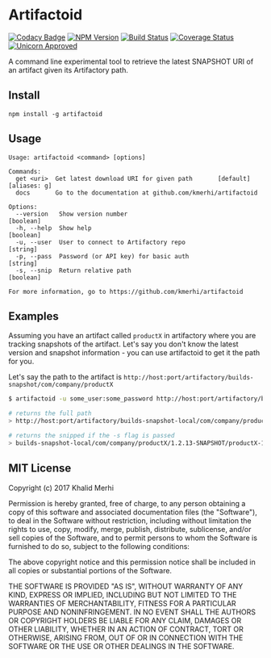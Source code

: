 # Artifactoid

[![Codacy Badge](https://api.codacy.com/project/badge/Grade/7ab5d63d74a046808b1a3fb9356e7156)](https://www.codacy.com/app/kmerhi/artifactoid?utm_source=github.com&utm_medium=referral&utm_content=kmerhi/artifactoid&utm_campaign=badger)
[![NPM Version](http://img.shields.io/npm/v/artifactoid.svg)](https://www.npmjs.org/package/artifactoid)
[![Build Status](https://travis-ci.org/kmerhi/artifactoid.svg?branch=master)](https://travis-ci.org/kmerhi/artifactoid)
[![Coverage Status](https://coveralls.io/repos/github/kmerhi/artifactoid/badge.svg?branch=master)](https://coveralls.io/github/kmerhi/artifactoid?branch=master)
[![Unicorn Approved](https://img.shields.io/badge/unicorn-approved-ff69b4.svg)](https://www.youtube.com/watch?v=9auOCbH5Ns4)

A command line experimental tool to retrieve the latest SNAPSHOT URI of an artifact given its Artifactory path.


## Install

```console
npm install -g artifactoid
```

## Usage 

```console
Usage: artifactoid <command> [options]

Commands:
  get <uri>  Get latest download URI for given path       [default] [aliases: g]
  docs       Go to the documentation at github.com/kmerhi/artifactoid

Options:
  --version   Show version number                                      [boolean]
  -h, --help  Show help                                                [boolean]
  -u, --user  User to connect to Artifactory repo                       [string]
  -p, --pass  Password (or API key) for basic auth                      [string]
  -s, --snip  Return relative path                                     [boolean]

For more information, go to https://github.com/kmerhi/artifactoid
```

## Examples
Assuming you have an artifact called `productX` in artifactory where you are tracking snapshots of the artifact.  Let's say you don't know the latest version and snapshot information - you can use artifactoid to get it the path for you.

Let's say the path to the artifact is `http://host:port/artifactory/builds-snapshot/com/company/productX`

```sh
$ artifactoid -u some_user:some_password http://host:port/artifactory/builds-snapshot/com/shinydocs/productX

# returns the full path
> http://host:port/artifactory/builds-snapshot-local/com/company/productX/1.2.13-SNAPSHOT/productX-1.2.13-20170504.204849-14.war

# returns the snipped if the -s flag is passed
> builds-snapshot-local/com/company/productX/1.2.13-SNAPSHOT/productX-1.2.13-20170504.204849-14.war
```


## MIT License

Copyright (c) 2017 Khalid Merhi

Permission is hereby granted, free of charge, to any person obtaining a copy
of this software and associated documentation files (the "Software"), to deal
in the Software without restriction, including without limitation the rights
to use, copy, modify, merge, publish, distribute, sublicense, and/or sell
copies of the Software, and to permit persons to whom the Software is
furnished to do so, subject to the following conditions:

The above copyright notice and this permission notice shall be included in all
copies or substantial portions of the Software.

THE SOFTWARE IS PROVIDED "AS IS", WITHOUT WARRANTY OF ANY KIND, EXPRESS OR
IMPLIED, INCLUDING BUT NOT LIMITED TO THE WARRANTIES OF MERCHANTABILITY,
FITNESS FOR A PARTICULAR PURPOSE AND NONINFRINGEMENT. IN NO EVENT SHALL THE
AUTHORS OR COPYRIGHT HOLDERS BE LIABLE FOR ANY CLAIM, DAMAGES OR OTHER
LIABILITY, WHETHER IN AN ACTION OF CONTRACT, TORT OR OTHERWISE, ARISING FROM,
OUT OF OR IN CONNECTION WITH THE SOFTWARE OR THE USE OR OTHER DEALINGS IN THE
SOFTWARE.
